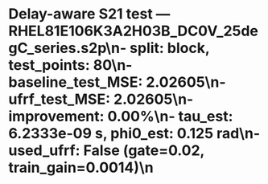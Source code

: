 # Delay-aware S21 test — RHEL81E106K3A2H03B_DC0V_25degC_series.s2p\n- split: block, test_points: 80\n- baseline_test_MSE: 2.02605\n- ufrf_test_MSE: 2.02605\n- improvement: 0.00%\n- tau_est: 6.2333e-09 s, phi0_est: 0.125 rad\n- used_ufrf: False (gate=0.02, train_gain=0.0014)\n